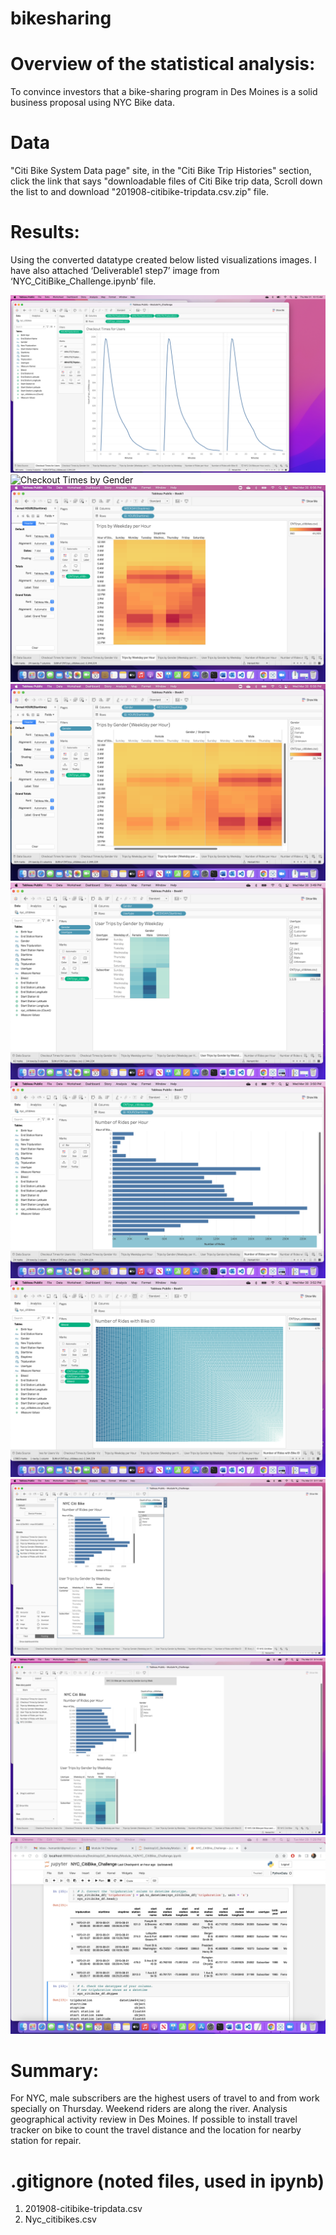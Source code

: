 # bikesharing

# Overview of the statistical analysis:
To convince investors that a bike-sharing program in Des Moines is a solid business proposal using NYC Bike data.

# Data
"Citi Bike System Data page" site, in the "Citi Bike Trip Histories" section, click the link that says "downloadable files of Citi Bike trip data,
Scroll down the list to and download "201908-citibike-tripdata.csv.zip" file.


# Results:
Using the converted datatype created below listed visualizations images. I have also attached ‘Deliverable1 step7’ image from ‘NYC_CitiBike_Challenge.ipynb’ file.

![Checkout Times for Users](Checkout_Times_for_Users.png)
![Checkout Times by Gender](Checkout_Times_by_Gender.png)
![Trips by Weekday per Hour](Trips_by_Weekday_per_Hour.png)
![Trips by Gender (Weekday per Hour)](Trips_by_Gender_weekday_per_Hour.png)
![User Trips by Gender by Weekday](User_Trips_by_Gender_by_Weekday.png)
![Number of Rides per Hour](Number_of_Rides_per_Hour.png)
![Number of Rides with Bike ID](Number_of_Rides_with_Bike_ID.png)
![NYC Citi Bike Dashboard](NYC_Citi_Bike_Dashboard.png)
![NYC Citi Bike per Hour and by Gender during Week](NYC_Citi_Bike_per_Hour_and_by_Gender_during_Week.png)
![Deliverable1 step7](Deliverable1_step7.png)


# Summary:
For NYC, male subscribers are the highest users of travel to and from work specially on Thursday. Weekend riders are along the river.
Analysis geographical activity review in Des Moines. If possible to install travel tracker on bike to count the travel distance and the location for nearby station for repair.


# .gitignore (noted files, used in ipynb)
1.	201908-citibike-tripdata.csv
2.	Nyc_citibikes.csv
